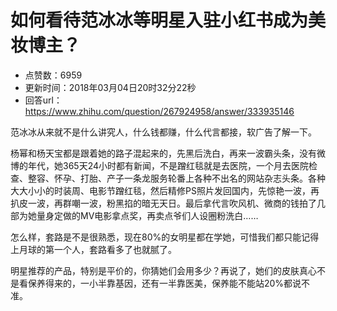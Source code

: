 # 如何看待范冰冰等明星入驻小红书成为美妆博主？
- 点赞数：6959
- 更新时间：2018年03月04日20时32分22秒
- 回答url：https://www.zhihu.com/question/267924958/answer/333935146
<body>
 <p data-pid="vXEuzJR2">范冰冰从来就不是什么讲究人，什么钱都赚，什么代言都接，软广告了解一下。</p>
 <p data-pid="hwoRSW9o">杨幂和杨天宝都是跟着她的路子混起来的，先黑后洗白，再来一波霸头条，没有微博的年代，她365天24小时都有新闻，不是蹭红毯就是去医院，一个月去医院检查、整容、怀孕、打胎、产子一条龙服务轮番上各种不出名的网站杂志头条。各种大大小小的时装周、电影节蹭红毯，然后精修PS照片发回国内，先惊艳一波，再扒皮一波，再群嘲一波，粉黑掐的暗无天日。最后拿代言吹风机、微商的钱拍了几部为她量身定做的MV电影拿点奖，再卖点爷们人设圈粉洗白……</p>
 <p data-pid="xIX-LuzL">怎么样，套路是不是很熟悉，现在80%的女明星都在学她，可惜我们都只能记得上月球的第一个人，套路看多了也就腻了。</p>
 <p data-pid="L4LUMp_g">明星推荐的产品，特别是平价的，你猜她们会用多少？再说了，她们的皮肤真心不是看保养得来的，一小半靠基因，还有一半靠医美，保养能不能站20%都说不准。</p>
</body>